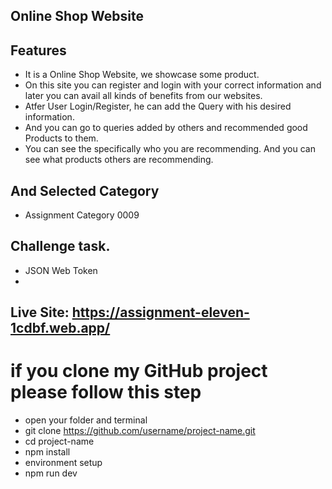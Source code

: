 ## Online Shop Website

## Features
- It is a Online Shop Website, we showcase some product. 
- On this site you can register and login with your correct information and later you can avail all kinds of benefits from our websites.
- Atfer User Login/Register, he can add the Query with his desired information.
- And you can go to queries added by others and recommended good Products to them.
- You can see the specifically who you are recommending. And you can see what products others are recommending.

## And Selected Category
- Assignment Category 0009


## Challenge task.
- JSON Web Token
- 


## Live Site: https://assignment-eleven-1cdbf.web.app/

# if you clone my GitHub project please follow this step
- open your folder and terminal
- git clone https://github.com/username/project-name.git
- cd project-name
- npm install
- environment setup
- npm run dev
